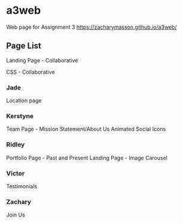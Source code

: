 # a3web
Web page for Assignment 3
https://zacharymasson.github.io/a3web/

## Page List
Landing Page - Collaborative

CSS - Collaborative

### Jade
Location page

### Kerstyne
Team Page - Mission Statement/About Us
Animated Social Icons

### Ridley
Portfolio Page - Past and Present
Landing Page - Image Carousel

### Victor
Testimonials

### Zachary
Join Us